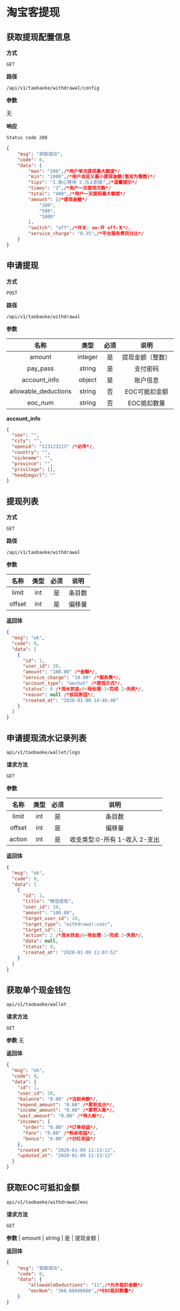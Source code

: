 # 淘宝客提现

## 获取提现配置信息

**方式**

`GET`

**路径**

`/api/v1/taobaoke/withdrawal/config`

**参数**

无

**响应**

`Status code 200`

```json
{
    "msg": "获取成功",
    "code": 0,
    "data": {
        "max": "200",/*用户单次提现最大额度*/
        "min": "1000",/*用户自定义最小提现金额(暂定为整数)*/
        "tips": "1.耐心等待 2.马上到账",/*温馨提示*/
        "times": "2",/*用户一天提现次数*/
        "total": "400",/*用户一天提现最大额度*/
        "amount": [/*提现金额*/
            "100",
            "500",
            "1000"
        ],
        "switch": "off",/*开关: on-开 off-关*/,
        "service_charge": "0.35",/*平台服务费百分比*/
    }
}
```

## 申请提现

**方式**

`POST`

**路径**

`/api/v1/taobaoke/withdrawal`

**参数**

|     名称     |  类型   | 必须 |       说明       |
| :----------: | :-----: | :--: | :--------------: |
|    amount    | integer |  是  | 提现金额（整数） |
|   pay_pass   | string  |  是  |     支付密码     |
| account_info | object  |  是  |     账户信息     |
| allowable_deductions   | string  |  否  |     EOC可抵扣金额     |
| eoc_num | string  |  否  |     EOC抵扣数量     |

**account_info**

```json
{
  "sex": "",
  "city": "",
  "openid": "123123213" /*必传*/,
  "country": "",
  "nickname": "",
  "province": "",
  "privilege": [],
  "headimgurl": ""
}
```

## 提现列表

**方式**

`GET`

**路径**

`/api/v1/taobaoke/withdrawal`

**参数**

|  名称  | 类型 | 必须 |  说明  |
| :----: | :--: | :--: | :----: |
| limit  | int  |  是  | 条目数 |
| offset | int  |  是  | 偏移量 |

**返回体**

```json
{
  "msg": "ok",
  "code": 0,
  "data": [
    {
      "id": 1,
      "user_id": 20,
      "amount": "100.00" /*金额*/,
      "service_charge": "10.00" /*服务费*/,
      "account_type": "wechat" /*提现方式*/,
      "status": 0 /*流水状态:0-待处理 1-完成 2-失败*/,
      "reason": null /*驳回原因*/,
      "created_at": "2020-01-08 14:46:46"
    }
  ]
}
```

## 申请提现流水记录列表

`api/v1/taobaoke/wallet/logs`

**请求方法**

`GET`

**参数**

|  名称  | 类型 | 必须 |             说明              |
| :----: | :--: | :--: | :---------------------------: |
| limit  | int  |  是  |            条目数             |
| offset | int  |  是  |            偏移量             |
| action | int  |  是  | 收支类型:0-所有 1-收入 2-支出 |

**返回体**

```json
{
  "msg": "ok",
  "code": 0,
  "data": [
    {
      "id": 1,
      "title": "微信提现",
      "user_id": 20,
      "amount": "100.00",
      "target_user_id": 20,
      "target_type": "withdrawal:user",
      "target_id": 1,
      "action": 2 /*流水状态:0-待处理 1-完成 2-失败*/,
      "data": null,
      "status": 0,
      "created_at": "2020-01-09 11:07:52"
    }
  ]
}
```

## 获取单个现金钱包

`api/v1/taobaoke/wallet`

**请求方法**

`GET`

**参数**
无

**返回体**

```json
{
  "msg": "ok",
  "code": 0,
  "data": {
    "id": 1,
    "user_id": 20,
    "balance": "0.00" /*当前余额*/,
    "expend_amount": "0.00" /*累积支出*/,
    "income_amount": "0.00" /*累积入账*/,
    "wait_amount": "0.00" /*待入帐*/,
    "incomes": {
      "order": "0.00" /*订单收益*/,
      "fans": "0.00" /*粉丝收益*/,
      "bonus": "0.00" /*分红收益*/
    },
    "created_at": "2020-01-09 11:13:11",
    "updated_at": "2020-01-09 11:13:11"
  }
}
```


## 获取EOC可抵扣金额

`api/v1/taobaoke/withdrawal/eoc`

**请求方法**

`GET`

**参数**
| amount | string  |  是  | 提现金额 |

**返回体**

```json
{
    "msg": "获取成功",
    "code": 0,
    "data": {
        "allowableDeductions": "11",/*允许抵扣金额*/
        "eocNum": "366.66666666",/*EOC抵扣数量*/
    }
}
```
